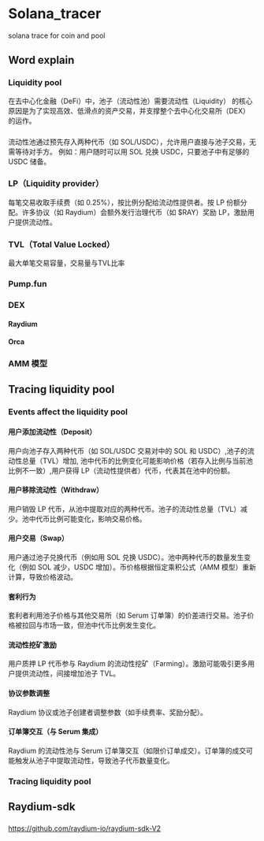 # Solana_tracer
solana trace for coin and pool

## Word explain
### Liquidity pool
在去中心化金融（DeFi）中，池子（流动性池）需要流动性（Liquidity） 的核心原因是为了实现高效、低滑点的资产交易，并支撑整个去中心化交易所（DEX）的运作。

### 
流动性池通过预先存入两种代币（如 SOL/USDC），允许用户直接与池子交易，无需等待对手方。
例如：用户随时可以用 SOL 兑换 USDC，只要池子中有足够的 USDC 储备。

### LP（Liquidity provider）
每笔交易收取手续费（如 0.25%），按比例分配给流动性提供者。按 LP 份额分配。许多协议（如 Raydium）会额外发行治理代币（如 $RAY）奖励 LP，激励用户提供流动性。

### TVL（Total Value Locked）
最大单笔交易容量，交易量与TVL比率

### Pump.fun
### DEX
#### Raydium
#### Orca
### AMM 模型

## Tracing liquidity pool
### Events affect the liquidity pool
#### 用户添加流动性（Deposit）
用户向池子存入两种代币（如 SOL/USDC 交易对中的 SOL 和 USDC）,池子的流动性总量（TVL）增加, 池中代币的比例变化可能影响价格（若存入比例与当前池比例不一致）,用户获得 LP（流动性提供者）代币，代表其在池中的份额。

#### 用户移除流动性（Withdraw）
用户销毁 LP 代币，从池中提取对应的两种代币。池子的流动性总量（TVL）减少。池中代币比例可能变化，影响交易价格。

#### 用户交易（Swap）
用户通过池子兑换代币（例如用 SOL 兑换 USDC）。池中两种代币的数量发生变化（例如 SOL 减少，USDC 增加）。币价格根据恒定乘积公式（AMM 模型）重新计算，导致价格波动。

#### 套利行为
套利者利用池子价格与其他交易所（如 Serum 订单簿）的价差进行交易。池子价格被拉回与市场一致，但池中代币比例发生变化。

#### 流动性挖矿激励
用户质押 LP 代币参与 Raydium 的流动性挖矿（Farming）。激励可能吸引更多用户提供流动性，间接增加池子 TVL。
#### 协议参数调整
Raydium 协议或池子创建者调整参数（如手续费率、奖励分配）。
#### 订单簿交互（与 Serum 集成）
Raydium 的流动性池与 Serum 订单簿交互（如限价订单成交）。订单簿的成交可能触发从池子中提取流动性，导致池子代币数量变化。

### Tracing liquidity pool
#### 

## Raydium-sdk
### 
https://github.com/raydium-io/raydium-sdk-V2
